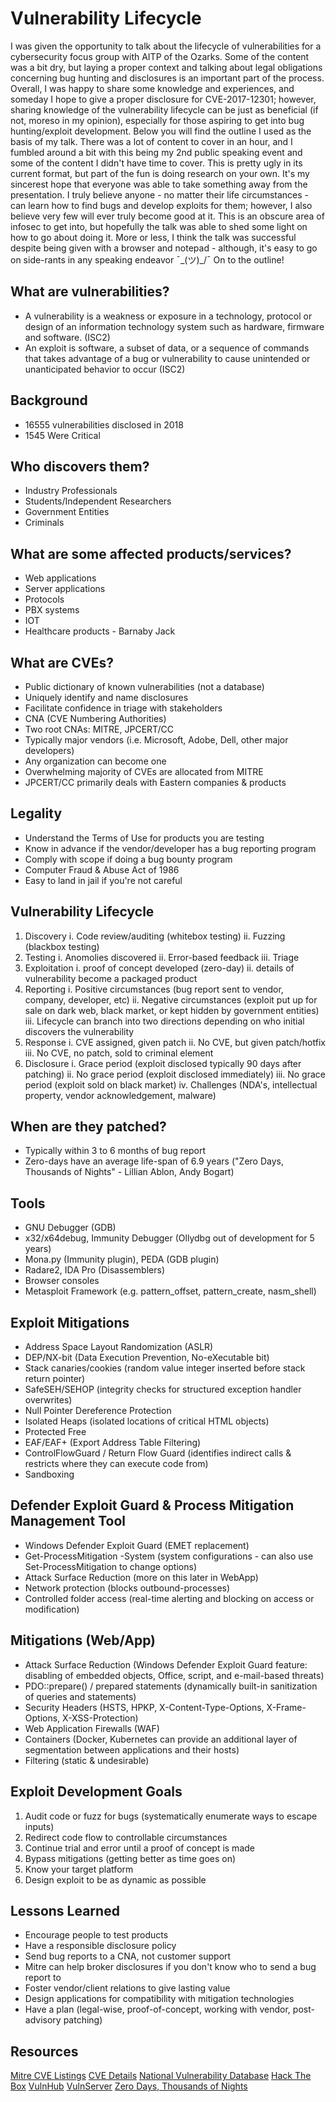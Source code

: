 # Vulnerability Lifecycle
I was given the opportunity to talk about the lifecycle of vulnerabilities for a cybersecurity focus group with AITP of the Ozarks. Some of the content was a bit dry, but laying a proper context and talking about legal obligations concerning bug hunting and disclosures is an important part of the process. Overall, I was happy to share some knowledge and experiences, and someday I hope to give a proper disclosure for CVE-2017-12301; however, sharing knowledge of the vulnerability lifecycle can be just as beneficial (if not, moreso in my opinion), especially for those aspiring to get into bug hunting/exploit development. Below you will find the outline I used as the basis of my talk. There was a lot of content to cover in an hour, and I fumbled around a bit with this being my 2nd public speaking event and some of the content I didn't have time to cover. This is pretty ugly in its current format, but part of the fun is doing research on your own. It's my sincerest hope that everyone was able to take something away from the presentation. I truly believe anyone - no matter their life circumstances - can learn how to find bugs and develop exploits for them; however, I also believe very few will ever truly become good at it. This is an obscure area of infosec to get into, but hopefully the talk was able to shed some light on how to go about doing it. More or less, I think the talk was successful despite being given with a browser and notepad - although, it's easy to go on side-rants in any speaking endeavor ¯\_(ツ)_/¯ On to the outline!

## What are vulnerabilities?
* A vulnerability is a weakness or exposure in a technology, protocol or design of an information technology system such as hardware, firmware and software. (ISC2)
* An exploit is software, a subset of data, or a sequence of commands that takes advantage of a bug or vulnerability to cause unintended or unanticipated behavior to occur (ISC2)

## Background
* 16555 vulnerabilities disclosed in 2018
* 1545 Were Critical

## Who discovers them?
* Industry Professionals
* Students/Independent Researchers
* Government Entities
* Criminals 

## What are some affected products/services?
* Web applications
* Server applications
* Protocols
* PBX systems
* IOT
* Healthcare products - Barnaby Jack

## What are CVEs?
* Public dictionary of known vulnerabilities (not a database)
* Uniquely identify and name disclosures
* Facilitate confidence in triage with stakeholders
* CNA (CVE Numbering Authorities)
* Two root CNAs: MITRE, JPCERT/CC
* Typically major vendors (i.e. Microsoft, Adobe, Dell, other major developers)
* Any organization can become one
* Overwhelming majority of CVEs are allocated from MITRE
* JPCERT/CC primarily deals with Eastern companies & products

## Legality
* Understand the Terms of Use for products you are testing
* Know in advance if the vendor/developer has a bug reporting program
* Comply with scope if doing a bug bounty program
* Computer Fraud & Abuse Act of 1986
* Easy to land in jail if you're not careful

## Vulnerability Lifecycle
1. Discovery
    i. Code review/auditing (whitebox testing)
    ii. Fuzzing (blackbox testing)
2. Testing
    i. Anomolies discovered
    ii. Error-based feedback
    iii. Triage
3. Exploitation
    i. proof of concept developed (zero-day)
    ii. details of vulnerability become a packaged product
4. Reporting
    i. Positive circumstances (bug report sent to vendor, company, developer, etc)
    ii. Negative circumstances (exploit put up for sale on dark web, black market, or kept hidden by government entities)
    iii. Lifecycle can branch into two directions depending on who initial discovers the vulnerability
5. Response
    i. CVE assigned, given patch
    ii. No CVE, but given patch/hotfix
    iii. No CVE, no patch, sold to criminal element
6. Disclosure
    i. Grace period (exploit disclosed typically 90 days after patching)
    ii. No grace period (exploit disclosed immediately)
    iii. No grace period (exploit sold on black market)
    iv. Challenges (NDA's, intellectual property, vendor acknowledgement, malware)

## When are they patched?
* Typically within 3 to 6 months of bug report
* Zero-days have an average life-span of 6.9 years ("Zero Days, Thousands of Nights" - Lillian Ablon, Andy Bogart)

## Tools
* GNU Debugger (GDB)
* x32/x64debug, Immunity Debugger (Ollydbg out of development for 5 years)
* Mona.py (Immunity plugin), PEDA (GDB plugin)
* Radare2, IDA Pro (Disassemblers)
* Browser consoles
* Metasploit Framework (e.g. pattern_offset, pattern_create, nasm_shell)

## Exploit Mitigations
* Address Space Layout Randomization (ASLR)
* DEP/NX-bit (Data Execution Prevention, No-eXecutable bit)
* Stack canaries/cookies (random value integer inserted before stack return pointer)
* SafeSEH/SEHOP (integrity checks for structured exception handler overwrites)
* Null Pointer Dereference Protection
* Isolated Heaps (isolated locations of critical HTML objects)
* Protected Free 
* EAF/EAF+ (Export Address Table Filtering)
* ControlFlowGuard / Return Flow Guard (identifies indirect calls & restricts where they can execute code from)
* Sandboxing

## Defender Exploit Guard & Process Mitigation Management Tool
* Windows Defender Exploit Guard (EMET replacement)
* Get-ProcessMitigation -System (system configurations - can also use Set-ProcessMitigation to change options)
* Attack Surface Reduction (more on this later in WebApp)
* Network protection (blocks outbound-processes)
* Controlled folder access (real-time alerting and blocking on access or modification)

## Mitigations (Web/App)
* Attack Surface Reduction (Windows Defender Exploit Guard feature: disabling of embedded objects, Office, script, and e-mail-based threats)
* PDO::prepare() / prepared statements (dynamically built-in sanitization of queries and statements)
* Security Headers (HSTS, HPKP, X-Content-Type-Options, X-Frame-Options, X-XSS-Protection)
* Web Application Firewalls (WAF)
* Containers (Docker, Kubernetes can provide an additional layer of segmentation between applications and their hosts)
* Filtering (static & undesirable)

## Exploit Development Goals

1. Audit code or fuzz for bugs (systematically enumerate ways to escape inputs)
2. Redirect code flow to controllable circumstances
3. Continue trial and error until a proof of concept is made
4. Bypass mitigations (getting better as time goes on)
5. Know your target platform
6. Design exploit to be as dynamic as possible

## Lessons Learned
* Encourage people to test products
* Have a responsible disclosure policy
* Send bug reports to a CNA, not customer support
* Mitre can help broker disclosures if you don't know who to send a bug report to
* Foster vendor/client relations to give lasting value
* Design applications for compatibility with mitigation technologies
* Have a plan (legal-wise, proof-of-concept, working with vendor, post-advisory patching)

## Resources
[Mitre CVE Listings](https://cve.mitre.org)
[CVE Details](https://cvedetails.com)
[National Vulnerability Database](https://nvd.nist.gov)
[Hack The Box](https://hackthebox.eu)
[VulnHub](https://vulnhub.com)
[VulnServer](http://www.thegreycorner.com/p/vulnserver.html)
[Zero Days, Thousands of Nights](https://www.rand.org/pubs/research_reports/RR1751.html)
